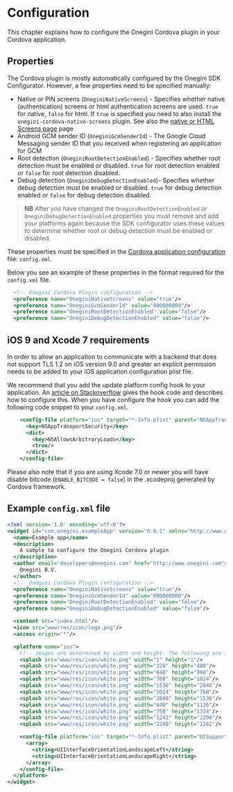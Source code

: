 # Configuration

This chapter explains how to configure the Onegini Cordova plugin in your Cordova application.

## Properties

The Cordova plugin is mostly automatically configured by the Onegini SDK Configurator. However, a few properties need to be specified manually:
- Native or PIN screens (`OneginiNativeScreens`) - Specifies whether native (authentication) screens or html authentication screens are used. `true` for native, 
`false` for html. If `true` is specified you need to also install the `onegini-cordova-native-screens` plugin. See also the 
[native or HTML Screens page](screens.md) page
- Android GCM sender ID (`OneginiGcmSenderId`) - The Google Cloud Messaging sender ID that you received when registering an application for GCM
- Root detection (`OneginiRootDetectionEnabled`) - Specifies whether root detection must be enabled or disabled. `true` for root detection enabled or `false` 
for root detection disabled.
- Debug detection (`OneginiDebugDetectionEnabled`)- Specifies whether debug detection must be enabled or disabled. `true` for debug detection enabled or 
`false` for debug detection disabled.

>**NB** After you have changed the `OneginiRootDetectionEnabled` or `OneginiDebugDetectionEnabled` properties you must remove and add your platforms again 
because the SDK configurator uses these values to determine whether root or debug detection must be enabled or disabled.

These properties must be specified in the [Cordova application configuration](https://cordova.apache.org/docs/en/latest/config_ref/index.html) file: 
`config.xml`. 

Below you see an example of these properties in the format required for the `config.xml` file.

```xml
  <!-- Onegini Cordova Plugin configuration -->
  <preference name="OneginiNativeScreens" value="true"/>
  <preference name="OneginiGcmSenderId" value="000000000"/>
  <preference name="OneginiRootDetectionEnabled" value="false"/>
  <preference name="OneginiDebugDetectionEnabled" value="false"/>
```

## iOS 9 and Xcode 7 requirements

In order to allow an application to communicate with a backend that does not support TLS 1.2 on iOS version 9.0 and greater an explicit permission needs to be 
added to your iOS application configuration plist file.

We recommend that you add the update platform config hook to your application. An 
[article on Stackoverflow](http://stackoverflow.com/questions/28198983/ionic-cordova-add-intent-filter-using-config-xml) gives the hook code and describes how 
to configure this. When you have configure the hook you can add the following code snippet to your `config.xml`.

```xml
    <config-file platform="ios" target="*-Info.plist" parent="NSAppTransportSecurity">
      <key>NSAppTransportSecurity</key>
      <dict>
        <key>NSAllowsArbitraryLoads</key>
        <true/>
      </dict>
    </config-file>
```

Please also note that if you are using Xcode 7.0 or newer you will have disable bitcode (`ENABLE_BITCODE = false`) in the .xcodeproj generated by Cordova 
framework.

## Example `config.xml` file
```xml
<?xml version='1.0' encoding='utf-8'?>
<widget id="com.onegini.exampleApp" version="0.0.1" xmlns="http://www.w3.org/ns/widgets" xmlns:android="http://schemas.android.com/apk/res/android">
  <name>Example app</name>
  <description>
    A sample to configure the Onegini Cordova plugin
  </description>
  <author email="developers@onegini.com" href="http://www.onegini.com">
    Onegini B.V.
  </author>
  <!-- Onegini Cordova Plugin configuration -->
  <preference name="OneginiNativeScreens" value="true"/>
  <preference name="OneginiGcmSenderId" value="000000000"/>
  <preference name="OneginiRootDetectionEnabled" value="false"/>
  <preference name="OneginiDebugDetectionEnabled" value="false"/>

  <content src="index.html"/>
  <icon src="www/res/icon/logo.png"/>
  <access origin="*"/>

  <platform name="ios">
    <!-- images are determined by width and height. The following are supported -->
    <splash src="www/res/icon/white.png" width="1" height="1"/>
    <splash src="www/res/icon/white.png" width="320" height="480"/>
    <splash src="www/res/icon/white.png" width="640" height="960"/>
    <splash src="www/res/icon/white.png" width="768" height="1024"/>
    <splash src="www/res/icon/white.png" width="1536" height="2048"/>
    <splash src="www/res/icon/white.png" width="1024" height="768"/>
    <splash src="www/res/icon/white.png" width="2048" height="1536"/>
    <splash src="www/res/icon/white.png" width="640" height="1136"/>
    <splash src="www/res/icon/white.png" width="750" height="1334"/>
    <splash src="www/res/icon/white.png" width="1242" height="2208"/>
    <splash src="www/res/icon/white.png" width="2208" height="1242"/>

    <config-file platform="ios" target="*-Info.plist" parent="UISupportedInterfaceOrientations~ipad">
      <array>
        <string>UIInterfaceOrientationLandscapeLeft</string>
        <string>UIInterfaceOrientationLandscapeRight</string>
      </array>
    </config-file>
  </platform>
</widget>

```